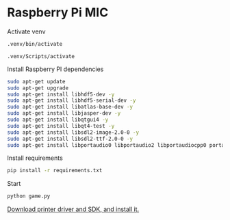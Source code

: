 # Raspberry Pi MIC

Activate venv

```bash
.venv/bin/activate
```

```windows
.venv/Scripts/activate
```

Install Raspberry PI dependencies

```bash
sudo apt-get update
sudo apt-get upgrade
sudo apt-get install libhdf5-dev -y
sudo apt-get install libhdf5-serial-dev -y
sudo apt-get install libatlas-base-dev -y
sudo apt-get install libjasper-dev -y
sudo apt-get install libqtgui4 -y
sudo apt-get install libqt4-test -y
sudo apt-get install libsdl2-image-2.0-0 -y
sudo apt-get install libsdl2-ttf-2.0-0 -y
sudo apt-get install libportaudio0 libportaudio2 libportaudiocpp0 portaudio19-dev -y
```

Install requirements

```bash
pip install -r requirements.txt
```

Start

```bash
python game.py
```

[Download printer driver and SDK, and install it.](https://www.bixolon.com/download_view.php?idx=149#download-anchor05)
